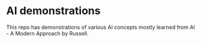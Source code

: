 # AI demonstrations
This repo has demonstrations of various AI concepts mostly learned from AI - A Modern Approach by Russell.
